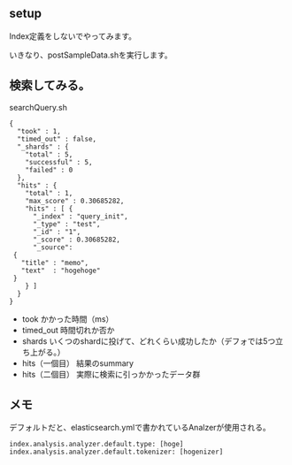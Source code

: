 
## setup

Index定義をしないでやってみます。

いきなり、postSampleData.shを実行します。

## 検索してみる。

searchQuery.sh

```
{
  "took" : 1,
  "timed_out" : false,
  "_shards" : {
    "total" : 5,
    "successful" : 5,
    "failed" : 0
  },
  "hits" : {
    "total" : 1,
    "max_score" : 0.30685282,
    "hits" : [ {
      "_index" : "query_init",
      "_type" : "test",
      "_id" : "1",
      "_score" : 0.30685282,
      "_source":
 {
   "title" : "memo",
   "text"  : "hogehoge"
 }
    } ]
  }
}
```

* took かかった時間（ms）
* timed_out 時間切れか否か
* shards いくつのshardに投げて、どれくらい成功したか（デフォでは5つ立ち上がる。）
* hits（一個目） 結果のsummary
* hits（二個目） 実際に検索に引っかかったデータ群

## メモ

デフォルトだと、elasticsearch.ymlで書かれているAnalzerが使用される。

```
index.analysis.analyzer.default.type: [hoge]
index.analysis.analyzer.default.tokenizer: [hogenizer]
```
